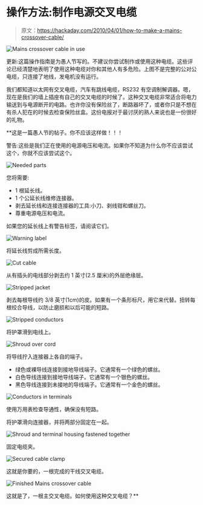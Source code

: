 # 操作方法:制作电源交叉电缆

> 原文：<https://hackaday.com/2010/04/01/how-to-make-a-mains-crossover-cable/>

![](img/06c805048245dbf39bcf420929bc8e97.png "Mains crossover cable in use")

更新:这篇操作指南是为愚人节写的。不建议你尝试制作或使用这种电缆。这些评论已经清楚地表明了使用这种电缆对你和其他人有多危险。上图不是完整的公对公电缆，只连接了地线，发电机没有运行。

我们都知道以太网有交叉电缆，汽车有跳线电缆，RS232 有空调制解调器。嗯，现在是我们的墙上插座有自己的交叉电缆的时候了。这种交叉电缆非常适合将电力输送到与电源断开的电路。也许你没有保险丝了，断路器坏了，或者你只是不想在有杀人犯在的时候去检查保险丝盒。这份电报对于最讨厌的熟人来说也是一份很好的礼物。

 **这是一篇愚人节的帖子。你不应该这样做！！！

警告:这些是我们正在使用的电源电压和电流。如果你不知道为什么你不应该尝试这个，你就不应该尝试这个。

![](img/73f5788c431dda87d8d16a3d7ab55f95.png "Needed parts")

您将需要:

*   1 根延长线。
*   1 个公延长线维修连接器。
*   剥去延长线和连接连接器的工具:小刀、剥线钳和螺丝刀。
*   尊重电源电压和电流。

如果您的延长线上有警告标签，请阅读它们。

![](img/db5d792d3e405a0d83754660a6747086.png "Warning  label")

将延长线剪成所需长度。

![](img/897732526cdd4a3f5b6d10a83614c4eb.png "Cut cable")

从有插头的电线部分剥去约 1 英寸(2.5 厘米)的外层绝缘层。

![](img/97d2dd51876f10a3982d16dd4b0543d9.png "Stripped jacket")

剥去每根导线约 3/8 英寸(1cm)的皮。如果有一个条形标尺，用它来代替。扭转每根绞合导线，以防止磨损和以后可能的短路。

![](img/7356b36c283e03f8ab765e5db67efe55.png "Stripped conductors")

将护罩滑到电线上。

![](img/b0c71449e2e7379af9ecfb48a465d24a.png "Shroud over cord")

将导线拧入连接器上各自的端子。

*   绿色或裸导线连接到接地导线端子。它通常有一个绿色的螺丝。
*   白色导线连接到接地导线端子。它通常有一个银色的螺丝。
*   黑色导线连接到未接地的导线端子。它通常有一个金色的螺丝。

![](img/8fcb0d7c7a98d4a874d7fd5dc0567614.png "Conductors in terminals")

使用万用表检查导通性，确保没有短路。

将护罩滑向连接器，并将两部分固定在一起。

![](img/35402ce3fad89dabac62f85124a4eab0.png "Shroud and terminal housing fastened together")

固定电缆夹。

![](img/e2fb4eb2aec85bfd00d1a47731b16ba2.png "Secured cable clamp")

这就是你要的，一根完成的干线交叉电缆。

![](img/121921460279ab85aa75b8cf15696089.png "Finished Mains crossover cable")

这就是了，一根主交叉电缆。如何使用这种交叉电缆？**